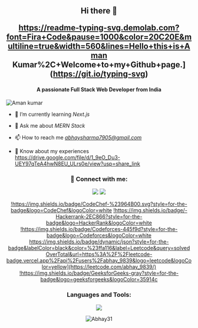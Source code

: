 <h2 align="center">Hi there 👋

https://readme-typing-svg.demolab.com?font=Fira+Code&pause=1000&color=20C20E&multiline=true&width=560&lines=Hello+this+is+Aman Kumar%2C+Welcome+to+my+Github+page.](https://git.io/typing-svg)
</h2>

<h4 align="center">A passionate Full Stack Web Developer from India</h4>

<p align="left"> <img src="https://komarev.com/ghpvc/?username=Abhay31&label=Profile%20views&color=0e75b6&style=flat" alt="Aman kumar" /> </p>

- 🌱 I’m currently learning *Next.js*

- 💬 Ask me about *MERN Stack*

- 📫 How to reach me *abhaysharma7905@gmail.com*

- 📄 Know about my experiences https://drive.google.com/file/d/1_9eO_Du3-UEY97qTeA4hwN8EU_ULrs0e/view?usp=share_link

<h3 align="center">🔗 Connect with me:</h3>

<p align="center">
  <a href="https://twitter.com/Dusty_31" target="blank"><img src="https://skillicons.dev/icons?i=twitter&perline=10"></a>
  <a href="https://linkedin.com/in/abhaysharma31" target="blank"><img src="https://skillicons.dev/icons?i=linkedin&perline=10"></a><br>
  <div align="center"
       
  <a href="https://www.codechef.com/users/abhay_9839" target="blank">!https://img.shields.io/badge/CodeChef-%23964B00.svg?style=for-the-badge&logo=CodeChef&logoColor=white</a>
  <a href="https://www.hackerrank.com/abhaysharma0983" target="blank">!https://img.shields.io/badge/-Hackerrank-2EC866?style=for-the-badge&logo=HackerRank&logoColor=white</a>
  <a href="https://codeforces.com/profile/abhay_9839" target="blank">!https://img.shields.io/badge/Codeforces-445f9d?style=for-the-badge&logo=Codeforces&logoColor=white</a>
  <a href="https://www.leetcode.com/abhay_9839" target="blank">https://img.shields.io/badge/dynamic/json?style=for-the-badge&labelColor=black&color=%23ffa116&label=Leetcode&query=solvedOverTotal&url=https%3A%2F%2Fleetcode-badge.vercel.app%2Fapi%2Fusers%2Fabhay_9839&logo=leetcode&logoColor=yellow](https://leetcode.com/abhay_9839/)</a>
  <a href="https://auth.geeksforgeeks.org/user/abhay_9839/practice" target="blank">!https://img.shields.io/badge/GeeksforGeeks-gray?style=for-the-badge&logo=geeksforgeeks&logoColor=35914c</a>
  
  </div>
</p>

<!-- <p align="center">
  <a href="https://twitter.com/Dusty_31" target="_blank"><img src="https://skillicons.dev/icons?i=twitter&perline=10"></a><br>
  <a href="https://linkedin.com/in/abhaysharma31" target="blank"><img src="https://skillicons.dev/icons?i=linkedin&perline=10"></a><br>
  <div align="center">
    
    <a href="https://www.codechef.com/users/abhay_9839" target="blank">![CodeChef](https://img.shields.io/badge/CodeChef-%23964B00.svg?style=for-the-   badge&logo=CodeChef&logoColor=white)</a>
    <a href="https://www.hackerrank.com/abhaysharma0983" target="blank">!https://img.shields.io/badge/-Hackerrank-2EC866?style=for-the-badge&logo=HackerRank&logoColor=white</a>
    <a href="https://codeforces.com/profile/abhay_9839" target="blank">!https://img.shields.io/badge/Codeforces-445f9d?style=for-the-badge&logo=Codeforces&logoColor=white</a>  
    <a href="https://www.leetcode.com/abhay_9839" target="blank">https://img.shields.io/badge/dynamic/json?style=for-the-badge&labelColor=black&color=%23ffa116&label=Leetcode&query=solvedOverTotal&url=https%3A%2F%2Fleetcode-badge.vercel.app%2Fapi%2Fusers%2Fabhay_9839&logo=leetcode&logoColor=yellow](https://leetcode.com/abhay_9839/)</a>
    <a href="https://auth.geeksforgeeks.org/user/abhay_9839/practice" target="blank">!https://img.shields.io/badge/GeeksforGeeks-gray?style=for-the-badge&logo=geeksforgeeks&logoColor=35914c</a>
    
  </div>
</p> -->

<h3 align="center">Languages and Tools:</h3>
<p align="center"> 
  <img src="https://skillicons.dev/icons?i=java,react,js,bootstrap,css,tailwind,discord,express,firebase,git,github,html,jquery,nextjs,mongodb,postman,nodejs,netlify,vscode&perline=9">
</p>
<p align="center"><img align="center" src="https://github-readme-stats.vercel.app/api/top-langs?username=Abhay31&show_icons=true&locale=en&layout=compact" alt="Abhay31" /></p>
